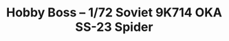 ---
layout: product
title: "Hobby Boss – 1/72 Soviet 9K714 OKA SS-23 Spider"
price: "3000" 
desc: "Maketa"
img_path: "/assets/img/HB82926.webp"
brand: "N/A"
available: true
special_offer: false
new: true
soon: false
cat: "010000"
subcat: "013500"
subsubcat: "0N/A"
sifra: "HB82926"
popular: false
spec: false
---